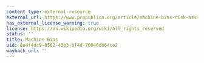 ```yaml
---
content_type: external-resource
external_url: https://www.propublica.org/article/machine-bias-risk-assessments-in-criminal-sentencing
has_external_license_warning: true
license: https://en.wikipedia.org/wiki/All_rights_reserved
status: ''
title: Machine Bias
uid: 8a4f4dc9-8562-43b3-bf4d-70040db64ce2
wayback_url: ''
---
```

